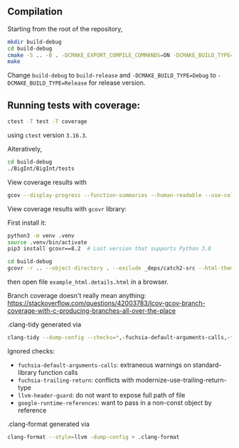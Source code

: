 ## Compilation

Starting from the root of the repository,

```sh
mkdir build-debug
cd build-debug
cmake -S .. -B . -DCMAKE_EXPORT_COMPILE_COMMANDS=ON -DCMAKE_BUILD_TYPE=Debug
make
```

Change `build-debug` to `build-release` and `-DCMAKE_BUILD_TYPE=Debug` to `-DCMAKE_BUILD_TYPE=Release` for release version.


## Running tests with coverage:

```sh
ctest -T test -T coverage
```
using `ctest` version `3.16.3`.

Alteratively,

```sh
cd build-debug
./BigInt/BigInt/tests
```

View coverage results with

```sh
gcov --display-progress --function-summaries --human-readable --use-colors CMakeFiles/tests.dir/BigInt/tests/test_big_int.cpp.o --stdout
```

View coverage results with `gcovr` library:

First install it:

```sh
python3 -m venv .venv
source .venv/bin/activate
pip3 install gcovr==8.2  # Last version that supports Python 3.8
```

```sh
cd build-debug
gcovr -r .. --object-directory . --exclude _deps/catch2-src --html-theme github.dark-blue --html-details --output example_html.details.html
```
then open file `example_html.details.html` in a browser.

Branch coverage doesn't really mean anything: https://stackoverflow.com/questions/42003783/lcov-gcov-branch-coverage-with-c-producing-branches-all-over-the-place


.clang-tidy generated via

```sh
clang-tidy --dump-config --checks=*,-fuchsia-default-arguments-calls,-fuchsia-trailing-return,-llvm-header-guard,-google-runtime-references -- --std=c++20 > .clang-tidy
```

Ignored checks:

- `fuchsia-default-arguments-calls`: extraneous warnings on standard-library function calls
- `fuchsia-trailing-return`: conflicts with modernize-use-trailing-return-type
- `llvm-header-guard`: do not want to expose full path of file
- `google-runtime-references`: want to pass in a non-const object by reference

.clang-format generated via

```sh
clang-format --style=llvm -dump-config > .clang-format
```
